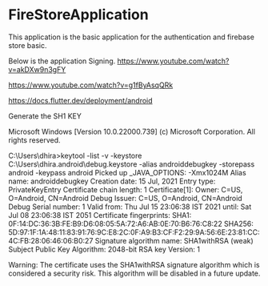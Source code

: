 # FireStoreApplication

This application is the basic application for the authentication and firebase store basic.

Below is the application Signing.
https://www.youtube.com/watch?v=akDXw9n3gFY 

https://www.youtube.com/watch?v=g1fByAsqQRk

https://docs.flutter.dev/deployment/android


Generate the SH1 KEY

Microsoft Windows [Version 10.0.22000.739]
(c) Microsoft Corporation. All rights reserved.

C:\Users\dhira>keytool -list -v -keystore C:\Users\dhira\.android\debug.keystore -alias androiddebugkey -storepass android -keypass android
Picked up _JAVA_OPTIONS: -Xmx1024M
Alias name: androiddebugkey
Creation date: 15 Jul, 2021
Entry type: PrivateKeyEntry
Certificate chain length: 1
Certificate[1]:
Owner: C=US, O=Android, CN=Android Debug
Issuer: C=US, O=Android, CN=Android Debug
Serial number: 1
Valid from: Thu Jul 15 23:06:38 IST 2021 until: Sat Jul 08 23:06:38 IST 2051
Certificate fingerprints:
         SHA1: 0F:14:DC:36:3B:FE:B9:D6:08:05:5A:72:A6:AB:0E:70:B6:76:C8:22
         SHA256: 5D:97:1F:1A:48:11:83:91:76:9C:E8:2C:0F:A9:B3:CF:F2:29:9A:56:6E:23:81:CC:4C:FB:28:06:46:06:B0:27
Signature algorithm name: SHA1withRSA (weak)
Subject Public Key Algorithm: 2048-bit RSA key
Version: 1

Warning:
The certificate uses the SHA1withRSA signature algorithm which is considered a security risk. This algorithm will be disabled in a future update.
